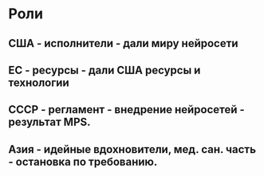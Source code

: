 # Роли
## США - исполнители - дали миру нейросети
## ЕС - ресурсы - дали США ресурсы и технологии
## СССР - регламент - внедрение нейросетей - результат MPS.
## Азия - идейные вдохновители, мед. сан. часть - остановка по требованию.
